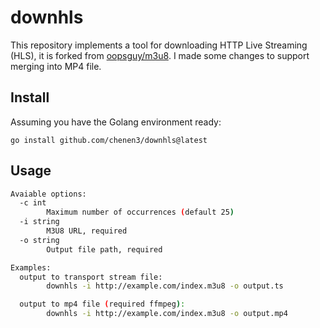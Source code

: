 # downhls

This repository implements a tool for downloading HTTP Live Streaming (HLS), it is forked from [oopsguy/m3u8](https://github.com/oopsguy/m3u8). I made some changes to support merging into MP4 file.

## Install

Assuming you have the Golang environment ready:
```
go install github.com/chenen3/downhls@latest
```

## Usage
```sh
Avaiable options:
  -c int
    	Maximum number of occurrences (default 25)
  -i string
    	M3U8 URL, required
  -o string
    	Output file path, required

Examples:
  output to transport stream file:
    	downhls -i http://example.com/index.m3u8 -o output.ts

  output to mp4 file (required ffmpeg):
    	downhls -i http://example.com/index.m3u8 -o output.mp4
```
